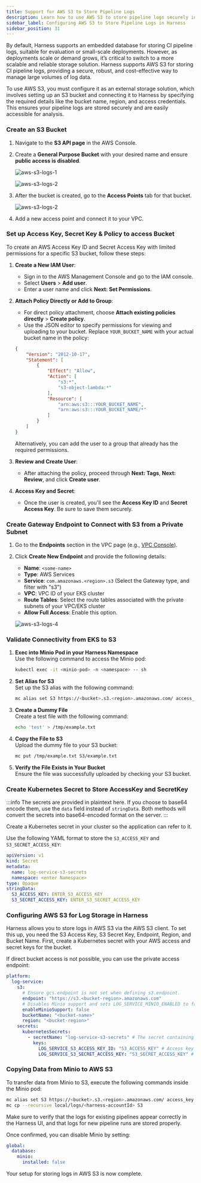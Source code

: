 ```yaml
---
title: Support for AWS S3 to Store Pipeline Logs
description: Learn how to use AWS S3 to store pipeline logs securely in Harness.
sidebar_label: Configuring AWS S3 to Store Pipeline Logs in Harness
sidebar_position: 31
---
```


By default, Harness supports an embedded database for storing CI pipeline logs, suitable for evaluation or small-scale deployments. However, as deployments scale or demand grows, it’s critical to switch to a more scalable and reliable storage solution. Harness supports AWS S3 for storing CI pipeline logs, providing a secure, robust, and cost-effective way to manage large volumes of log data. 

To use AWS S3, you must configure it as an external storage solution, which involves setting up an S3 bucket and connecting it to Harness by specifying the required details like the bucket name, region, and access credentials. This ensures your pipeline logs are stored securely and are easily accessible for analysis.

### Create an S3 Bucket

1. Navigate to the **S3 API page** in the AWS Console.  
2. Create a **General Purpose Bucket** with your desired name and ensure **public access is disabled**. 

    ![aws-s3-logs-1](../static/aws-s3-log-1.png)

    ![aws-s3-logs-2](../static/aws-s3-logs-2.png) 

3. After the bucket is created, go to the **Access Points** tab for that bucket.  

    ![aws-s3-logs-2](../static/aws-s3-logs-3.png)

4. Add a new access point and connect it to your VPC.

### Set up Access Key, Secret Key & Policy to access Bucket

To create an AWS Access Key ID and Secret Access Key with limited permissions for a specific S3 bucket, follow these steps:

1. **Create a New IAM User**:
   - Sign in to the AWS Management Console and go to the IAM console.
   - Select **Users** > **Add user**.
   - Enter a user name and click **Next: Set Permissions**.

2. **Attach Policy Directly or Add to Group**:
   - For direct policy attachment, choose **Attach existing policies directly** > **Create policy**.
   - Use the JSON editor to specify permissions for viewing and uploading to your bucket. Replace `YOUR_BUCKET_NAME` with your actual bucket name in the policy:

    ```json
    {
        "Version": "2012-10-17",
        "Statement": [
            {
                "Effect": "Allow",
                "Action": [
                    "s3:*",
                    "s3-object-lambda:*"
                ],
                "Resource": [
                    "arn:aws:s3:::YOUR_BUCKET_NAME",
                    "arn:aws:s3:::YOUR_BUCKET_NAME/*"
                ]
            }
        ]
    }
    ```

   Alternatively, you can add the user to a group that already has the required permissions.

3. **Review and Create User**:
   - After attaching the policy, proceed through **Next: Tags**, **Next: Review**, and click **Create user**.

4. **Access Key and Secret**:
   - Once the user is created, you'll see the **Access Key ID** and **Secret Access Key**. Be sure to save them securely.

### Create Gateway Endpoint to Connect with S3 from a Private Subnet

1. Go to the **Endpoints** section in the VPC page (e.g., [VPC Console](https://us-east-2.console.aws.amazon.com/vpcconsole/home?region=us-east-2#Endpoints)).

2. Click **Create New Endpoint** and provide the following details:

   - **Name**: `<some-name>`
   - **Type**: AWS Services
   - **Service**: `com.amazonaws.<region>.s3` (Select the Gateway type, and filter with "s3")
   - **VPC**: VPC ID of your EKS cluster
   - **Route Tables**: Select the route tables associated with the private subnets of your VPC/EKS cluster
   - **Allow Full Access**: Enable this option.

    ![aws-s3-logs-4](../static/aws-s3-logs-4.png)

### Validate Connectivity from EKS to S3

1. **Exec into Minio Pod in your Harness Namespace**  
   Use the following command to access the Minio pod:  
   ```bash
   kubectl exec -it <minio-pod> -n <namespace> -- sh
   ```

2. **Set Alias for S3**  
   Set up the S3 alias with the following command:  
   ```bash
   mc alias set S3 https://<bucket>.s3.<region>.amazonaws.com/ access_key secret_key
   ```

3. **Create a Dummy File**  
   Create a test file with the following command:  
   ```bash
   echo 'test' > /tmp/example.txt
   ```

4. **Copy the File to S3**  
   Upload the dummy file to your S3 bucket:  
   ```bash
   mc put /tmp/example.txt S3/example.txt
   ```

5. **Verify the File Exists in Your Bucket**  
   Ensure the file was successfully uploaded by checking your S3 bucket.

### Create Kubernetes Secret to Store AccessKey and SecretKey  

:::info
The secrets are provided in plaintext here. If you choose to base64 encode them, use the `data` field instead of `stringData`. Both methods will convert the secrets into base64-encoded format on the server.
:::

Create a Kubernetes secret in your cluster so the application can refer to it. 

Use the following YAML format to store the `S3_ACCESS_KEY` and `S3_SECRET_ACCESS_KEY`:

```yaml
apiVersion: v1
kind: Secret
metadata:
  name: log-service-s3-secrets
  namespace: <enter Namespace>
type: Opaque
stringData:
  S3_ACCESS_KEY: ENTER_S3_ACCESS_KEY
  S3_SECRET_ACCESS_KEY: ENTER_S3_SECRET_ACCESS_KEY
```

### Configuring AWS S3 for Log Storage in Harness

Harness allows you to store logs in AWS S3 via the AWS S3 client. To set this up, you need the S3 Access Key, S3 Secret Key, Endpoint, Region, and Bucket Name. First, create a Kubernetes secret with your AWS access and secret keys for the bucket.

If direct bucket access is not possible, you can use the private access endpoint:

```yaml
platform:
  log-service:
    s3:
      # Ensure gcs.endpoint is not set when defining s3.endpoint.
      endpoint: "https://s3.<bucket-region>.amazonaws.com"
      # Disables Minio support and sets LOG_SERVICE_MINIO_ENABLED to false. Minio is not recommended for production.
      enableMinioSupport: false
      bucketName: "<bucket-name>"
      region: "<bucket-region>"
    secrets:
      kubernetesSecrets:
        - secretName: "log-service-s3-secrets" # The secret containing your AWS credentials
          keys:
            LOG_SERVICE_S3_ACCESS_KEY_ID: "S3_ACCESS_KEY" # Access key field in the secret
            LOG_SERVICE_S3_SECRET_ACCESS_KEY: "S3_SECRET_ACCESS_KEY" # Secret access key field in the secret
```

### Copying Data from Minio to AWS S3

To transfer data from Minio to S3, execute the following commands inside the Minio pod:

```bash
mc alias set S3 https://<bucket>.s3.<region>.amazonaws.com/ access_key secret_key
mc cp --recursive local/logs/<harness-accountId> S3
```

Make sure to verify that the logs for existing pipelines appear correctly in the Harness UI, and that logs for new pipeline runs are stored properly.

Once confirmed, you can disable Minio by setting:

```yaml
global:
  database:
    minio:
      installed: false
```

Your setup for storing logs in AWS S3 is now complete.
